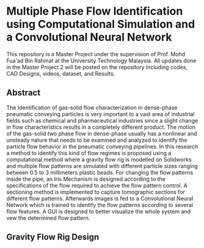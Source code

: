 # Multiple Phase Flow Identification using Computational Simulation and a Convolutional Neural Network

  This repository is a Master Project under the supervision of Prof. Mohd Fua'ad Bin Rahmat at the University Technology Malaysia.
All updates done in the Master Project 2 will be posted on the repository including codes, CAD Designs, videos, dataset, and Results.


## Abstract

  The Identification of gas-solid flow characterization in dense-phase pneumatic conveying particles is very important to a vast area of industrial fields such as chemical and pharmaceutical industries since a slight change in flow characteristics results in a completely different product. The motion of the gas-solid two phase flow in dense-phase usually has a nonlinear and unsteady nature that needs to be examined and analyzed to identify the particle flow behavior in the pneumatic conveying pipelines. In this research a method to identify this kind of flow regimes is proposed using a computational method where a gravity flow rig is modelled on Solidworks and multiple flow patterns are simulated with different particle sizes ranging between 0.5 to 3 millimeters plastic beads. For changing the flow patterns inside the pipe, an Iris Mechanism is designed according to the specifications of the flow required to achieve the flow pattern control. A sectioning method is implemented to capture tomographic sections for different flow patterns. Afterwards images is fed to a Convolutional Neural Network which is trained to identify the flow patterns according to several flow features. A GUI is designed to better visualize the whole system and vew the determined flow pattern. 
  
  
## Gravity Flow Rig Design

  
    
